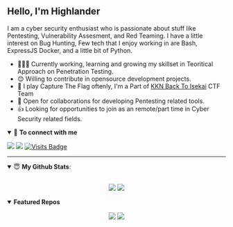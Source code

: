 ## Hello, I'm Highlander 

I am a cyber security enthusiast who is passionate about stuff like Pentesting, Vulnerability Assesment, and Red Teaming. I have a little interest on Bug Hunting, Few tech that I enjoy working in are Bash, ExpressJS Docker, and a little bit of Python.

- 👨🏽‍💻 Currently working, learning and growing my skillset in Teoritical Approach on Penetration Testing.
- 😊 Willing to contribute in opensource development projects.
- 🚩 I play Capture The Flag oftenly, I'm a Part of [KKN Back To Isekai](https://ctftime.org/team/90173) CTF Team
- 🤝 Open for collaborations for developing Pentesting related tools.
- 👍 Looking for opportunities to join as an remote/part time in Cyber Security related fields.

<details open>
<summary>🤝 <b>To connect with me</b></summary>

<p align = "center">
  
[<img src="https://img.shields.io/badge/medium-%2312100E.svg?&style=for-the-badge&logo=medium&logoColor=white" />](https://medium.com/@hightechsec)
[<img src="https://img.shields.io/badge/linkedin-%230077B5.svg?&style=for-the-badge&logo=linkedin&logoColor=white" />](https://www.linkedin.com/in/hightechsec)
[![Visits Badge](https://badges.pufler.dev/visits/HightechSec/HightechSec?style=for-the-badge)](https://github.com/HightechSec/)

</p>

</details>

---

<details open>
 <summary> 😇 <b>My Github Stats</b>: </summary>

<br>

<p align = "center">
  <img src = "https://github-readme-stats.vercel.app/api?username=HightechSec&show_icons=true&theme=tokyonight&line_height=27">
  <img src = "https://github-readme-stats.vercel.app/api/top-langs/?username=HightechSec&hide=css,java,html&theme=tokyonight">
</p>

</details>



<details open> 
 <summary><b>Featured Repos</b></summary>
<p align = "center">
<a href = "https://github.com/HightechSec/git-scanner/"><img align="center"  src="https://github-readme-stats.vercel.app/api/pin/?username=HightechSec&repo=git-scanner&theme=tokyonight" /></a> <a href = "https://github.com/HightechSec/web-ctf-container"><img align="center" src="https://github-readme-stats.vercel.app/api/pin/?username=HightechSec&repo=web-ctf-container&theme=tokyonight" /></a> </p>

</details>
